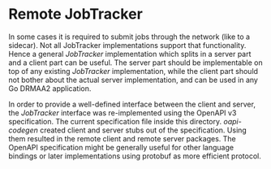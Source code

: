 # Remote JobTracker

In some cases it is required to submit jobs through the network (like to a sidecar). 
Not all JobTracker implementations support that functionality. Hence a general
_JobTracker_ implementation which splits in a server part and a client part can
be useful. The server part should be implementable on top of any existing _JobTracker_
implementation, while the client part should not bother about the actual
server implementation, and can be used in any Go DRMAA2 application.

In order to provide a well-defined interface between the client and server, the
_JobTracker_ interface was re-implemented using the OpenAPI v3 specification.
The current specification file inside this directory. _oapi-codegen_ created client
and server stubs out of the specification. Using them resulted in the remote
client and remote server packages. The OpenAPI specification might be generally
useful for other language bindings or later implementations using protobuf as
more efficient protocol.
